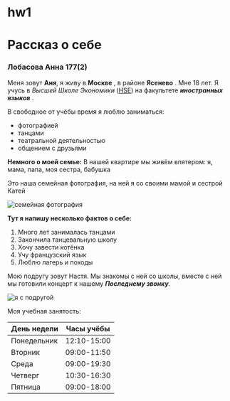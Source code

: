 # hw1
# Рассказ о себе
### Лобасова Анна 177(2)
Меня зовут **Аня**, я живу в **Москве** , в районе **Ясенево** . Мне 18 лет. Я учусь в *Высшей Школе Экономики* ([HSE](https://www.hse.ru/)) на факультете ***иностранных языков*** .

В свободное от учёбы время я люблю заниматься:
+ фотографией
+ танцами
+ театральной деятельностью
+ общением с друзьями

**Немного о моей семье:**
В нашей квартире мы живём впятером: я, мама, папа, моя сестра, бабушка

Это наша семейная фотография, на ней я со своими мамой и сестрой Катей

![семейная фотография](https://pp.userapi.com/c841336/v841336899/629ef/BKvVFToLqlE.jpg)

**Тут я напишу несколько фактов о себе:**
1. Много лет занималась танцами
2. Закончила танцевальную школу 
3. Хочу завести котёнка
4. Учу французский язык
5. Люблю лагерь и походы

Мою подругу зовут Настя. Мы знакомы с ней со школы, вместе с ней мы готовили концерт к нашему ***Последнему звонку***.

![я с подругой](https://pp.userapi.com/c638131/v638131859/66b57/FI5OoLSVr3c.jpg)

Моя учебная занятость:

| День недели | Часы учёбы |
|-------------|-------------
|Понедельник | 12:10-15:00 |
|Вторник | 09:00-11:50 |
|Среда | 09:00-19:30 |
|Четверг | 10:30-16:30 |
|Пятница | 09:00-18:00 |
